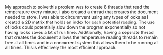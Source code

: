 My approach to solve this problem was to create 8 threads that read the temperature every minute. I also created a thread that creates the document needed to store. I was able to circumnvent using any types of locks as I created a 2D matrix that holds an index for each potential reading. The use of locks could potentially slow down the program exponentially so not having locks saves a lot of run time. Additionally, having a seperate thread that creates the document allows the temperature reading threads to remain free at all times and in a concurrent system this allows them to be running at all times. This is effectively the most efficient approach. 